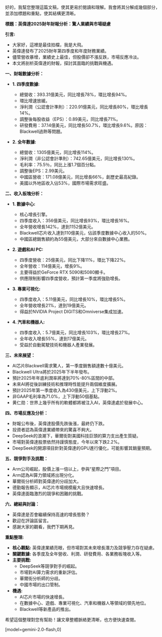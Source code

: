 好的，我幫您整理這篇文稿，使其更易於閱讀和理解。我會將其分解成幾個部分，並添加標題和重點，使其結構更清晰。

**標題：英偉達2025財年財報分析：驚人業績與市場疑慮**

**引言:**

*   大家好，這裡是最佳拍檔，我是大飛。
*   英偉達發布了2025財年第四季度和年度財務業績。
*   儘管營收暴增，業績史上最佳，但股價卻不漲反跌，市場反應冷淡。
*   本文將剖析英偉達的財報，探討其面臨的挑戰與機遇。

**一、財報數據分析：**

*   **1. 四季度數據:**
    *   總營收：393.31億美元，同比增長78%，環比增長94%。
    *   環比增速放緩。
    *   淨利潤（公認會計準則）：220.91億美元，同比增長80%，環比增長14%。
    *   調整後每股收益（EPS）：0.89美元，同比增長71%。
    *   研發費用：37.14億美元，同比增長50.7%，環比增長9.6%。原因：Blackwell過熱等問題。

*   **2. 全年數據:**
    *   總營收：1305億美元，同比增長114%。
    *   淨利潤（非公認會計準則）：742.65億美元，同比增長130%。
    *   毛利率：75.5％，同比上漲1.7個百分點。
    *   調整後EPS：2.99美元。
    *   中國區營收：171.08億美元，同比增長66%，創歷史最高紀錄。
    *   美國以外地區收入佔53%，國際市場需求旺盛。

**二、收入板塊分析：**

*   **1. 數據中心:**
    *   核心增長引擎。
    *   四季度收入：356億美元，同比增長93%，環比增長16%。
    *   全年營收增長142%，達到1152億美元。
    *   Blackwell芯片收入達到110億美元，佔該季度數據中心收入的50%。
    *   中國區總銷售額約為55億美元，大部分來自數據中心業務。

*   **2. 遊戲和AI PC:**
    *   四季度營收：25億美元，同比下降11%，環比下降22%。
    *   全年營收：114億美元，增長9%。
    *   主要得益於GeForce RTX 5090和5080顯卡。
    *   供應限制影響四季度營收，預計第一季度將強勁增長。

*   **3. 專業可視化:**
    *   四季度收入：5.11億美元，同比增長10%，環比增長5%。
    *   全年營收增長21%，達到19億美元。
    *   得益於NVIDIA Project DIGITS和Omniverse集成加速。

*   **4. 汽車和機器人:**
    *   四季度收入：5.7億美元，同比增長103%，環比增長27%。
    *   全年收入增長55%，達到17億美元。
    *   受益於自動駕駛技術和機器人產業發展。

**三、未來展望：**

*   AI芯片Blackwell需求驚人，第一季度銷售額達數十億美元。
*   Blackwell Ultra將於2025年下半年發布。
*   預計2025年年底利潤率將達到70%-80%區間的中部。
*   未來AI將從後訓練技術和推理時性能提升兩個維度擴展。
*   預計2025年第一季度收入為430億美元，上下浮動2%。
*   非GAAP毛利率為71.0%，上下浮動50個基點。
*   黄仁勋：世界上幾乎所有的軟體都將被注入AI，英偉達處於發展中心。

**四、市場反應及分析：**

*   財報公布後，英偉達股價先跌後漲，最終仍下跌。
*   投資者認為英偉達業績帶來的驚喜不夠大。
*   DeepSeek的浪潮下，華爾街對美國科技巨頭的算力支出產生質疑。
*   市場對英偉達股票依然持謹慎態度，今年以來下跌2.2%。
*   DeepSeek的開源項目針對英偉達的GPU進行優化，可能影響其銷量預期。

**五、競爭對手及挑戰：**

*   Arm公司崛起，股價上漲一倍以上，參與“星際之門”項目。
*   Arm認為AI算力領域將出現分化。
*   華爾街分析師對英偉達的分歧加大。
*   德勤報告顯示，AI芯片市場規模龐大且快速增長。
*   英偉達面臨激烈的競爭和困難的挑戰。

**六、總結與討論：**

*   英偉達是否會繼續保持高速的增長態勢？
*   歡迎在評論區留言。
*   感謝大家的觀看，我們下期再見。

**重點整理:**

*   **核心觀點:** 英偉達業績亮眼，但市場對其未來增長潛力及競爭壓力存在疑慮。
*   **關鍵數據:** 各季度及全年營收、利潤、研發費用、各業務板塊收入等。
*   **主要挑戰:**
    *   DeepSeek等競爭對手的崛起。
    *   市場對AI算力需求的重新評估。
    *   華爾街分析師的分歧。
    *   中國市場的出口管制。
*   **機遇:**
    *   AI芯片市場的快速增長。
    *   在數據中心、遊戲、專業可視化、汽車和機器人等領域的領先地位。
    *   Blackwell等新產品的推出。

希望這個整理對您有幫助！讓文章整體脈絡更清晰，也方便快速查閱。

[model=gemini-2.0-flash,0]
